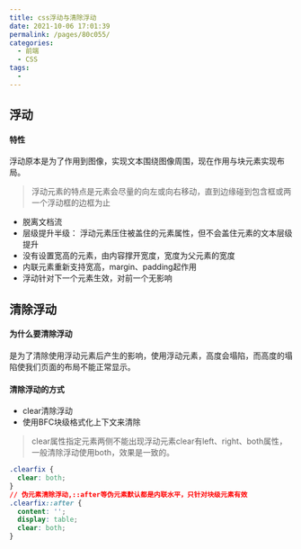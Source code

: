 ```yaml
---
title: css浮动与清除浮动
date: 2021-10-06 17:01:39
permalink: /pages/80c055/
categories:
  - 前端
  - CSS
tags:
  - 
---
```

## 浮动
#### 特性
浮动原本是为了作用到图像，实现文本围绕图像周围，现在作用与块元素实现布局。
> 浮动元素的特点是元素会尽量的向左或向右移动，直到边缘碰到包含框或两一个浮动框的边框为止 
* 脱离文档流
* 层级提升半级： 浮动元素压住被盖住的元素属性，但不会盖住元素的文本层级提升
* 没有设置宽高的元素，由内容撑开宽度，宽度为父元素的宽度
* 内联元素重新支持宽高，margin、padding起作用
* 浮动针对下一个元素生效，对前一个无影响

## 清除浮动
#### 为什么要清除浮动
是为了清除使用浮动元素后产生的影响，使用浮动元素，高度会塌陷，而高度的塌陷使我们页面的布局不能正常显示。
#### 清除浮动的方式
* clear清除浮动
* 使用BFC块级格式化上下文来清除
> clear属性指定元素两侧不能出现浮动元素clear有left、right、both属性，一般清除浮动使用both，效果是一致的。
```css
.clearfix {
  clear: both;
}
// 伪元素清除浮动,::after等伪元素默认都是内联水平，只针对块级元素有效
.clearfix::after {
  content: '';
  display: table;
  clear: both;
}
```